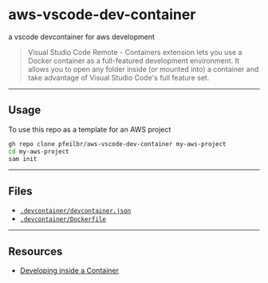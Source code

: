 # aws-vscode-dev-container

a vscode devcontainer for aws development

> Visual Studio Code Remote - Containers extension lets you use a Docker container as a full-featured development environment. It allows you to open any folder inside (or mounted into) a container and take advantage of Visual Studio Code's full feature set.

---

## Usage

To use this repo as a template for an AWS project

```sh
gh repo clone pfeilbr/aws-vscode-dev-container my-aws-project
cd my-aws-project
sam init
```

---

## Files

* [`.devcontainer/devcontainer.json`](.devcontainer/devcontainer.json)
* [`.devcontainer/Dockerfile`](.devcontainer/Dockerfile)

---

## Resources

* [Developing inside a Container](https://code.visualstudio.com/docs/remote/containers)